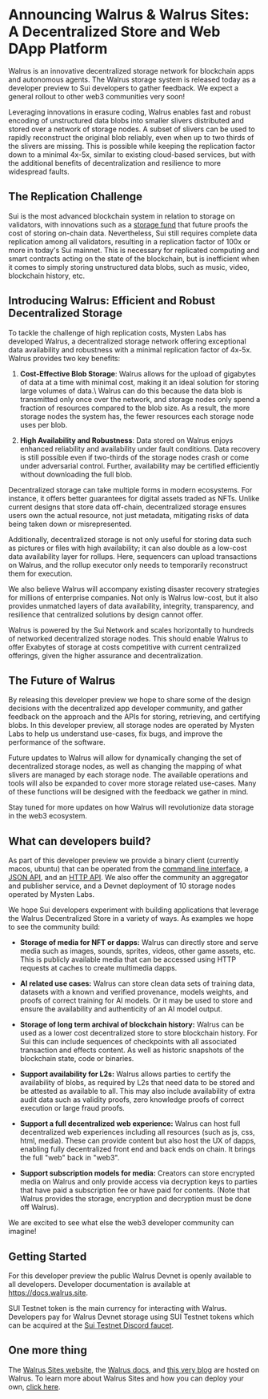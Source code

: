 # Announcing Walrus & Walrus Sites: A Decentralized Store and Web DApp Platform

Walrus is an innovative decentralized storage network for blockchain apps and autonomous agents. The
Walrus storage system is released today as a developer preview to Sui developers to gather
feedback. We expect a general rollout to other web3 communities very soon!

Leveraging innovations in erasure coding, Walrus enables fast and robust encoding of unstructured
data blobs into smaller slivers distributed and stored over a network of storage nodes. A subset of
slivers can be used to rapidly reconstruct the original blob reliably, even when up to two thirds of
the slivers are missing. This is possible while keeping the replication factor down to a minimal
4x-5x, similar to existing cloud-based services, but with the additional benefits of
decentralization and resilience to more widespread faults.

## The Replication Challenge

Sui is the most advanced blockchain system in relation to storage on validators, with innovations
such as a [storage fund](https://docs.sui.io/concepts/tokenomics/storage-fund) that future proofs
the cost of storing on-chain data. Nevertheless, Sui still requires complete data replication among
all validators, resulting in a replication factor of 100x or more in today's Sui mainnet. This is
necessary for replicated computing and smart contracts acting on the state of the blockchain, but is
inefficient when it comes to simply storing unstructured data blobs, such as music, video,
blockchain history, etc.

## Introducing Walrus: Efficient and Robust Decentralized Storage

To tackle the challenge of high replication costs, Mysten Labs has developed Walrus, a decentralized
storage network offering exceptional data availability and robustness with a minimal replication
factor of 4x-5x. Walrus provides two key benefits:

1. **Cost-Effective Blob Storage**: Walrus allows for the upload of gigabytes of data at a time with
   minimal cost, making it an ideal solution for storing large volumes of data.\ Walrus can do this
   because the data blob is transmitted only once over the network, and storage nodes only spend a
   fraction of resources compared to the blob size. As a result, the more storage nodes the system
   has, the fewer resources each storage node uses per blob.

1. **High Availability and Robustness**: Data stored on Walrus enjoys enhanced reliability and
   availability under fault conditions. Data recovery is still possible even if two-thirds of the
   storage nodes crash or come under adversarial control. Further, availability may be certified
   efficiently without downloading the full blob.

Decentralized storage can take multiple forms in modern ecosystems. For instance, it offers better
guarantees for digital assets traded as NFTs.  Unlike current designs that store data off-chain,
decentralized storage ensures users own the actual resource, not just metadata, mitigating risks of
data being taken down or misrepresented.

Additionally, decentralized storage is not only useful for storing data such as pictures or files
with high availability; it can also double as a low-cost data availability layer for rollups. Here,
sequencers can upload transactions on Walrus, and the rollup executor only needs to temporarily
reconstruct them for execution.

We also believe Walrus will accompany existing disaster recovery strategies for millions of
enterprise companies. Not only is Walrus low-cost, but it also provides unmatched layers of data
availability, integrity, transparency, and resilience that centralized solutions by design cannot
offer.

Walrus is powered by the Sui Network and scales horizontally to hundreds of networked decentralized
storage nodes. This should enable Walrus to offer Exabytes of storage at costs competitive with
current centralized offerings, given the higher assurance and decentralization.

## The Future of Walrus

By releasing this developer preview we hope to share some of the design decisions with the
decentralized app developer community, and gather feedback on the approach and the APIs for storing,
retrieving, and certifying blobs. In this developer preview, all storage nodes are operated by
Mysten Labs to help us understand use-cases, fix bugs, and improve the performance of the software.

Future updates to Walrus will allow for dynamically changing the set of decentralized storage nodes,
as well as changing the mapping of what slivers are managed by each storage node. The available
operations and tools will also be expanded to cover more storage related use-cases.  Many of these
functions will be designed with the feedback we gather in mind.

Stay tuned for more updates on how Walrus will revolutionize data storage in the web3 ecosystem.

## What can developers build?

As part of this developer preview we provide a binary client (currently macos, ubuntu) that can be
operated from the [command line interface](https://docs.walrus.site/usage/client-cli.html), a [JSON
API](https://docs.walrus.site/usage/json-api.html), and an [HTTP
API](https://docs.walrus.site/usage/web-api.html).  We also offer the community an aggregator and
publisher service, and a Devnet deployment of 10 storage nodes operated by Mysten Labs.

We hope Sui developers experiment with building applications that leverage the Walrus Decentralized
Store in a variety of ways. As examples we hope to see the community build:

- **Storage of media for NFT or dapps:** Walrus can directly store and serve media such as images,
  sounds, sprites, videos, other game assets, etc. This is publicly available media that can be
  accessed using HTTP requests at caches to create multimedia dapps.

- **AI related use cases:** Walrus can store clean data sets of training data, datasets with a known
  and verified provenance, models weights, and proofs of correct training for AI models. Or it may
  be used to store and ensure the availability and authenticity of an AI model output.

- **Storage of long term archival of blockchain history:** Walrus can be used as a lower cost
  decentralized store to store blockchain history. For Sui this can include sequences of checkpoints
  with all associated transaction and effects content. As well as historic snapshots of the
  blockchain state, code or binaries.

- **Support availability for L2s:** Walrus allows parties to certify the availability of blobs, as
  required by L2s that need data to be stored and be attested as available to all. This may also
  include availability of extra audit data such as validity proofs, zero knowledge proofs of correct
  execution or large fraud proofs.

- **Support a full decentralized web experience:** Walrus can host full decentralized web
  experiences including all resources (such as js, css, html, media). These can provide content but
  also host the UX of dapps, enabling fully decentralized front end and back ends on chain. It
  brings the full "web" back in "web3".

- **Support subscription models for media:** Creators can store encrypted media on Walrus and only
  provide access via decryption keys to parties that have paid a subscription fee or have paid for
  contents. (Note that Walrus provides the storage, encryption and decryption must be done off
  Walrus).

We are excited to see what else the web3 developer community can imagine!

## Getting Started

For this developer preview the public Walrus Devnet is openly available to all developers. Developer
documentation is available at <https://docs.walrus.site>.

SUI Testnet token is the main currency for interacting with Walrus.  Developers pay for Walrus
Devnet storage using SUI Testnet tokens which can be acquired at the [Sui Testnet Discord
faucet](https://discord.com/channels/916379725201563759/1037811694564560966).

## One more thing

The [Walrus Sites website](https://walrus.site/), the [Walrus docs](https://docs.walrus.site), and
[this very blog](https://blog.walrus.site) are hosted on Walrus. To learn more about Walrus Sites
and how you can deploy your own, [click
here](https://docs.walrus.site/walrus-sites/intro.html).
